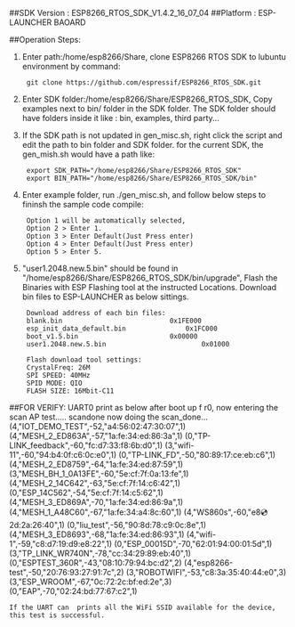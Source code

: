 ##SDK Version : ESP8266_RTOS_SDK_V1.4.2_16_07_04
##Platform : ESP-LAUNCHER BAOARD

##Operation Steps:

1. Enter path:/home/esp8266/Share, clone ESP8266 RTOS SDK to lubuntu environment by command: 
       
		git clone https://github.com/espressif/ESP8266_RTOS_SDK.git 
	   
2. Enter SDK folder:/home/esp8266/Share/ESP8266_RTOS_SDK, Copy examples next to bin/ folder in the SDK folder. The SDK folder should have folders inside it like : bin, examples, third party...

3. If the SDK path is not updated in gen_misc.sh, right click the script and edit the path to bin folder and SDK folder. for the current SDK, the gen_mish.sh would have a path like:
       
		export SDK_PATH="/home/esp8266/Share/ESP8266_RTOS_SDK"
		export BIN_PATH="/home/esp8266/Share/ESP8266_RTOS_SDK/bin"
	   
4. Enter example folder, run ./gen_misc.sh, and follow below steps to fininsh the sample code compile:
	
		Option 1 will be automatically selected, 
		Option 2 > Enter 1. 
		Option 3 > Enter Default(Just Press enter)
		Option 4 > Enter Default(Just Press enter)
		Option 5 > Enter 5.
	   
5. "user1.2048.new.5.bin" should be found in "/home/esp8266/Share/ESP8266_RTOS_SDK/bin/upgrade", Flash the Binaries with ESP Flashing tool at the instructed Locations. Download bin files to ESP-LAUNCHER as below sittings.
		
		Download address of each bin files:
		blank.bin				            0x1FE000
		esp_init_data_default.bin			    0x1FC000
		boot_v1.5.bin					    0x00000
		user1.2048.new.5.bin			            0x01000
		
		Flash download tool settings:
		CrystalFreq: 26M
		SPI SPEED: 40MHz
		SPID MODE: QIO
		FLASH SIZE: 16Mbit-C11
		
##FOR VERIFY: 
UART0 print as below after boot up
	f r0, now entering the scan AP test..... 
	scandone
	now doing the scan_done... 
	(4,"IOT_DEMO_TEST",-52,"a4:56:02:47:30:07",1)
	(4,"MESH_2_ED863A",-57,"1a:fe:34:ed:86:3a",1)
	(0,"TP-LINK_feedback",-60,"fc:d7:33:f8:6b:d0",1)
	(3,"wifi-11",-60,"94:b4:0f:c6:0c:e0",1)
	(0,"TP-LINK_FD",-50,"80:89:17:ce:eb:c6",1)
	(4,"MESH_2_ED8759",-64,"1a:fe:34:ed:87:59",1)
	(3,"MESH_BH_1_0A13FE",-60,"5e:cf:7f:0a:13:fe",1)
	(4,"MESH_2_14C642",-63,"5e:cf:7f:14:c6:42",1)
	(0,"ESP_14C562",-54,"5e:cf:7f:14:c5:62",1)
	(4,"MESH_3_ED869A",-70,"1a:fe:34:ed:86:9a",1)
	(4,"MESH_1_A48C60",-67,"1a:fe:34:a4:8c:60",1)
	(4,"WS860s",-60,"e8:cd:2d:2a:26:40",1)
	(0,"liu_test",-56,"90:8d:78:c9:0c:8e",1)
	(4,"MESH_3_ED8693",-68,"1a:fe:34:ed:86:93",1)
	(4,"wifi-1",-59,"c8:d7:19:d9:e8:22",1)
	(0,"ESP_00015D",-70,"62:01:94:00:01:5d",1)
	(3,"TP_LINK_WR740N",-78,"cc:34:29:89:eb:40",1)
	(0,"ESPTEST_360R",-43,"08:10:79:94:bc:d2",2)
	(4,"esp8266-test",-50,"20:76:93:27:91:7c",2)
	(3,"ROBOTWIFI",-53,"c8:3a:35:40:44:e0",3)
	(3,"ESP_WROOM",-67,"0c:72:2c:bf:ed:2e",3)
	(0,"EAP",-70,"02:24:bd:77:67:c2",1)
	
	If the UART can  prints all the WiFi SSID available for the device, this test is successful.  
